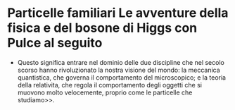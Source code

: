 # Particelle familiari Le avventure della fisica e del bosone di Higgs con Pulce al seguito
- Questo significa entrare nel dominio delle due discipline che nel secolo scorso hanno rivoluzionato la nostra visione del mondo: la meccanica quantistica, che governa il comportamento del microscopico; e la teoria della relativita, che regola il comportamento degli oggetti che si muovono molto velocemente, proprio come le particelle che studiamo>>.
